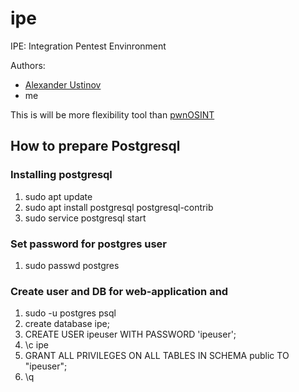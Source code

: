# ipe
IPE: Integration Pentest Envinronment

Authors:
- [Alexander Ustinov](https://github.com/alustinoff)
- me


This is will be more flexibility tool than [pwnOSINT](https://github.com/Xarlan/pwnOSINT)


## How to prepare Postgresql

### Installing postgresql

1. sudo apt update
2. sudo apt install postgresql postgresql-contrib
3. sudo service postgresql start

### Set password for postgres user
1. sudo passwd postgres

### Create user and DB for web-application and 
1. sudo -u postgres psql
2. create database ipe;
3. CREATE USER ipeuser WITH PASSWORD 'ipeuser';
4. \c ipe
5. GRANT ALL PRIVILEGES ON ALL TABLES IN SCHEMA public TO "ipeuser";
6. \q